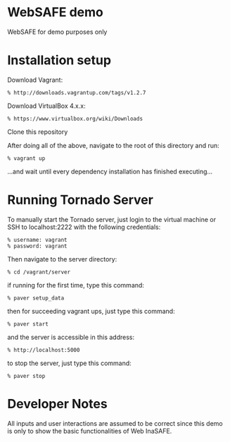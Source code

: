 WebSAFE demo
============
WebSAFE for demo purposes only

Installation setup
==================
Download Vagrant:

    % http://downloads.vagrantup.com/tags/v1.2.7
    
Download VirtualBox 4.x.x:

    % https://www.virtualbox.org/wiki/Downloads
    
Clone this repository

After doing all of the above, navigate to the root of this directory and run:

    % vagrant up

...and wait until every dependency installation has finished executing...

Running Tornado Server
======================
    
To manually start the Tornado server, just login to the virtual machine or SSH to localhost:2222 
with the following credentials:

    % username: vagrant
    % password: vagrant

Then navigate to the server directory:

    % cd /vagrant/server

if running for the first time, type this command:
    
    % paver setup_data
    
then for succeeding vagrant ups, just type this command:
    
    % paver start

and the server is accessible in this address:
    
    % http://localhost:5000
    
to stop the server, just type this command:
    
    % paver stop
    

Developer Notes
===============

All inputs and user interactions are assumed to be correct 
since this demo is only to show the basic functionalities of Web InaSAFE.